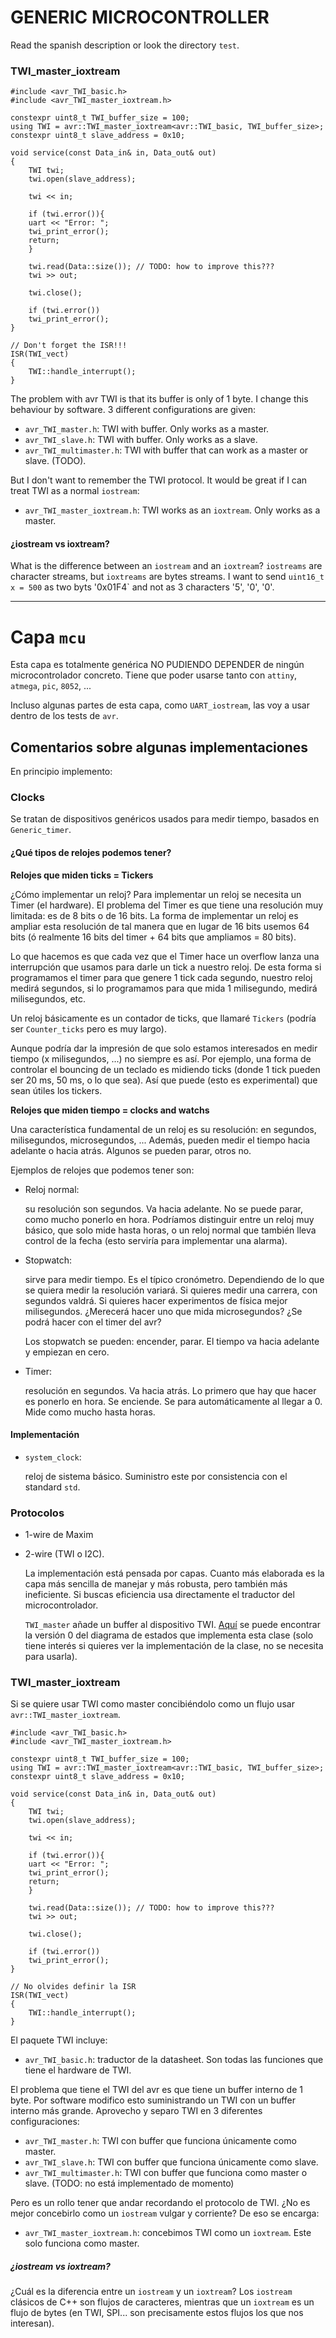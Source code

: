 # GENERIC MICROCONTROLLER

Read the spanish description or look the directory `test`.


### TWI_master_ioxtream

```
#include <avr_TWI_basic.h>
#include <avr_TWI_master_ioxtream.h>

constexpr uint8_t TWI_buffer_size = 100;
using TWI = avr::TWI_master_ioxtream<avr::TWI_basic, TWI_buffer_size>;
constexpr uint8_t slave_address = 0x10;

void service(const Data_in& in, Data_out& out)
{
    TWI twi;
    twi.open(slave_address);
    
    twi << in;

    if (twi.error()){
	uart << "Error: ";
	twi_print_error();
	return;
    }

    twi.read(Data::size()); // TODO: how to improve this???
    twi >> out;

    twi.close();

    if (twi.error())
	twi_print_error();
}

// Don't forget the ISR!!!
ISR(TWI_vect)
{
    TWI::handle_interrupt();
}
```

The problem with avr TWI is that its buffer is only of 1 byte. I change this
behaviour by software. 3 different configurations are given:

* `avr_TWI_master.h`: TWI with buffer. Only works as a master.
* `avr_TWI_slave.h`: TWI with buffer. Only works as a slave.
* `avr_TWI_multimaster.h`: TWI with buffer that can work as a master or slave.
(TODO).

But I don't want to remember the TWI protocol. It would be great if I can treat
TWI as a normal `iostream`:

* `avr_TWI_master_ioxtream.h`: TWI works as an `ioxtream`. Only works as a
  master.

#### ¿iostream vs ioxtream?
What is the difference between an `iostream` and an `ioxtream`? `iostreams` are
character streams, but `ioxtreams` are bytes streams. I want to send `uint16_t x
= 500` as two byts '0x01F4` and not as 3 characters '5', '0', '0'.



---

# Capa `mcu`

Esta capa es totalmente genérica NO PUDIENDO DEPENDER de ningún
microcontrolador concreto. Tiene que poder usarse tanto con `attiny`,
`atmega`, `pic`, `8052`, ...


Incluso algunas partes de esta capa, como `UART_iostream`, las voy a usar 
dentro de los tests de `avr`.



## Comentarios sobre algunas implementaciones

En principio implemento:

### Clocks
Se tratan de dispositivos genéricos usados para medir tiempo, basados en
`Generic_timer`.

#### ¿Qué tipos de relojes podemos tener?

**Relojes que miden ticks = Tickers**

¿Cómo implementar un reloj? Para implementar un reloj se necesita un Timer (el
hardware). El problema del Timer es que tiene una resolución muy limitada: es
de 8 bits o de 16 bits. La forma de implementar un reloj es ampliar esta
resolución de tal manera que en lugar de 16 bits usemos 64 bits (ó realmente
16 bits del timer + 64 bits que ampliamos = 80 bits). 

Lo que hacemos es que cada vez que el Timer hace un overflow lanza una
interrupción que usamos para darle un tick a nuestro reloj. De esta forma si
programamos el timer para que genere 1 tick cada segundo, nuestro reloj medirá
segundos, si lo programamos para que mida 1 milisegundo, medirá milisegundos,
etc. 

Un reloj básicamente es un contador de ticks, que llamaré `Tickers` (podría
ser `Counter_ticks` pero es muy largo).

Aunque podría dar la impresión de que solo estamos interesados en medir tiempo
(x milisegundos, ...) no siempre es así. Por ejemplo, una forma de controlar
el bouncing de un teclado es midiendo ticks (donde 1 tick pueden ser 20 ms, 50
ms, o lo que sea). Así que puede (esto es experimental) que sean útiles los
tickers.




**Relojes que miden tiempo = clocks and watchs**

Una característica fundamental de un reloj es su resolución: en segundos, 
milisegundos, microsegundos, ... Además, pueden medir el tiempo hacia adelante
o hacia atrás. Algunos se pueden parar, otros no.

Ejemplos de relojes que podemos tener son:

* Reloj normal: 

  su resolución son segundos. Va hacia adelante. No se puede parar, 
  como mucho ponerlo en hora. Podríamos distinguir entre un reloj muy básico,
  que solo mide hasta horas, o un reloj normal que también lleva control de la
  fecha (esto serviría para implementar una alarma).

* Stopwatch:

  sirve para medir tiempo. Es el típico cronómetro. Dependiendo de lo que se
  quiera medir la resolución variará. Si quieres medir una carrera, con
  segundos valdrá. Si quieres hacer experimentos de física mejor milisegundos.
  ¿Merecerá hacer uno que mida microsegundos? ¿Se podrá hacer con el timer del
  avr?

  Los stopwatch se pueden: encender, parar. El tiempo va hacia adelante y
  empiezan en cero.

* Timer: 

  resolución en segundos. Va hacia atrás. Lo primero que hay que hacer es
  ponerlo en hora. Se enciende. Se para automáticamente al llegar a 0. Mide
  como mucho hasta horas. 


#### Implementación
  + `system_clock`: 

    reloj de sistema básico. Suministro este por consistencia con el standard `std`.


### Protocolos

* 1-wire de Maxim

* 2-wire (TWI o I2C).

  La implementación está pensada por capas. Cuanto más elaborada es la capa
  más sencilla de manejar y más robusta, pero también más ineficiente. Si
  buscas eficiencia usa directamente el traductor del microcontrolador.

  `TWI_master` añade un buffer al dispositivo TWI.
  [Aquí](doc/TWI_master_state_diagram_v0.0.jpg) se puede encontrar la versión
  0 del diagrama de estados que implementa esta clase (solo tiene interés si
  quieres ver la implementación de la clase, no se necesita para usarla).


### TWI_master_ioxtream
Si se quiere usar TWI como master concibiéndolo como un flujo usar
`avr::TWI_master_ioxtream`.

```
#include <avr_TWI_basic.h>
#include <avr_TWI_master_ioxtream.h>

constexpr uint8_t TWI_buffer_size = 100;
using TWI = avr::TWI_master_ioxtream<avr::TWI_basic, TWI_buffer_size>;
constexpr uint8_t slave_address = 0x10;

void service(const Data_in& in, Data_out& out)
{
    TWI twi;
    twi.open(slave_address);
    
    twi << in;

    if (twi.error()){
	uart << "Error: ";
	twi_print_error();
	return;
    }

    twi.read(Data::size()); // TODO: how to improve this???
    twi >> out;

    twi.close();

    if (twi.error())
	twi_print_error();
}

// No olvides definir la ISR
ISR(TWI_vect)
{
    TWI::handle_interrupt();
}

```

El paquete TWI incluye:

* `avr_TWI_basic.h`: traductor de la datasheet.  Son todas las funciones que 
  tiene el hardware de TWI.
		    

El problema que tiene el TWI del avr es que tiene un buffer interno de 1 byte. 
Por software modifico esto suministrando un TWI con un buffer interno más
grande. Aprovecho y separo TWI en 3 diferentes configuraciones:

* `avr_TWI_master.h`: TWI con buffer que funciona únicamente como master.
* `avr_TWI_slave.h`: TWI con buffer que funciona únicamente como slave.
* `avr_TWI_multimaster.h`: TWI con buffer que funciona como master o slave.
(TODO: no está implementado de momento)

Pero es un rollo tener que andar recordando el protocolo de TWI. ¿No es mejor
concebirlo como un `iostream` vulgar y corriente? De eso se encarga:
* `avr_TWI_master_ioxtream.h`: concebimos TWI como un `ioxtream`. Este solo
  funciona como master. 

##### ¿iostream vs ioxtream?
¿Cuál es la diferencia entre un `iostream` y un `ioxtream`? Los `iostream`
clásicos de C++ son flujos de caracteres, mientras que un `ioxtream` es un flujo
de bytes (en TWI, SPI... son precisamente estos flujos los que nos interesan).


